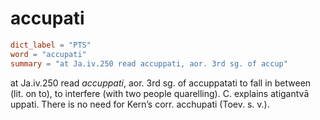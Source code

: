 # accupati

``` toml
dict_label = "PTS"
word = "accupati"
summary = "at Ja.iv.250 read accuppati, aor. 3rd sg. of accup"
```

at Ja.iv.250 read *accuppati*, aor. 3rd sg. of accuppatati to fall in between (lit. on to), to interfere (with two people quarelling). C. explains atigantvā uppati. There is no need for Kern’s corr. acchupati (Toev. s. v.).

